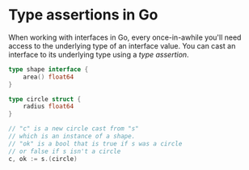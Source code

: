 # Type assertions in Go

When working with interfaces in Go, every once-in-awhile you'll need access to the underlying type of an interface value. You can cast an interface to its underlying type using a *type assertion*.

```go
type shape interface {
	area() float64
}

type circle struct {
	radius float64
}

// "c" is a new circle cast from "s"
// which is an instance of a shape.
// "ok" is a bool that is true if s was a circle
// or false if s isn't a circle
c, ok := s.(circle)
```


